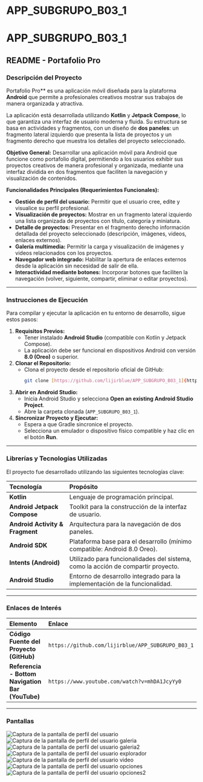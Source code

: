 ﻿# APP_SUBGRUPO_B03_1

# APP_SUBGRUPO_B03_1

## README - Portafolio Pro

### Descripción del Proyecto

  Portafolio Pro** es una aplicación móvil diseñada para la plataforma **Android** que permite a profesionales creativos mostrar sus trabajos de manera organizada y atractiva.

La aplicación está desarrollada utilizando **Kotlin** y **Jetpack Compose**, lo que garantiza una interfaz de usuario moderna y fluida. Su estructura se basa en actividades y fragmentos, con un diseño de **dos paneles**: un fragmento lateral izquierdo que presenta la lista de proyectos y un fragmento derecho que muestra los detalles del proyecto seleccionado.

**Objetivo General:** Desarrollar una aplicación móvil para Android que funcione como portafolio digital, permitiendo a los usuarios exhibir sus proyectos creativos de manera profesional y organizada, mediante una interfaz dividida en dos fragmentos que faciliten la navegación y visualización de contenidos.

**Funcionalidades Principales (Requerimientos Funcionales):**
* **Gestión de perfil del usuario:** Permitir que el usuario cree, edite y visualice su perfil profesional.
* **Visualización de proyectos:** Mostrar en un fragmento lateral izquierdo una lista organizada de proyectos con título, categoría y miniatura.
* **Detalle de proyectos:** Presentar en el fragmento derecho información detallada del proyecto seleccionado (descripción, imágenes, videos, enlaces externos).
* **Galería multimedia:** Permitir la carga y visualización de imágenes y videos relacionados con los proyectos.
* **Navegador web integrado:** Habilitar la apertura de enlaces externos desde la aplicación sin necesidad de salir de ella.
* **Interactividad mediante botones:** Incorporar botones que faciliten la navegación (volver, siguiente, compartir, eliminar o editar proyectos).

---

### Instrucciones de Ejecución

Para compilar y ejecutar la aplicación en tu entorno de desarrollo, sigue estos pasos:

1.  **Requisitos Previos:**
    * Tener instalado **Android Studio** (compatible con Kotlin y Jetpack Compose).
    * La aplicación debe ser funcional en dispositivos Android con versión **8.0 (Oreo)** o superior.
2.  **Clonar el Repositorio:**
    * Clona el proyecto desde el repositorio oficial de GitHub:
        ```bash
        git clone [https://github.com/lijirblue/APP_SUBGRUPO_B03_1](https://github.com/lijirblue/APP_SUBGRUPO_B03_1)
        ```
3.  **Abrir en Android Studio:**
    * Inicia Android Studio y selecciona **Open an existing Android Studio Project**.
    * Abre la carpeta clonada (`APP_SUBGRUPO_B03_1`).
4.  **Sincronizar Proyecto y Ejecutar:**
    * Espera a que Gradle sincronice el proyecto.
    * Selecciona un emulador o dispositivo físico compatible y haz clic en el botón **Run**.

---

### Librerías y Tecnologías Utilizadas

El proyecto fue desarrollado utilizando las siguientes tecnologías clave:

| Tecnología | Propósito |
| :--- | :--- |
| **Kotlin** | Lenguaje de programación principal. |
| **Android Jetpack Compose** | Toolkit para la construcción de la interfaz de usuario. |
| **Android Activity & Fragment** | Arquitectura para la navegación de dos paneles. |
| **Android SDK** | Plataforma base para el desarrollo (mínimo compatible: Android 8.0 Oreo). |
| **Intents (Android)** | Utilizado para funcionalidades del sistema, como la acción de compartir proyecto. |
| **Android Studio** | Entorno de desarrollo integrado para la implementación de la funcionalidad. |

---

### Enlaces de Interés

| Elemento | Enlace |
| :--- | :--- |
| **Código Fuente del Proyecto (GitHub)** | `https://github.com/lijirblue/APP_SUBGRUPO_B03_1` |
| **Referencia - Bottom Navigation Bar (YouTube)** | `https://www.youtube.com/watch?v=mhDA1JcyYy0` |

---

### Pantallas
![Captura de la pantalla de perfil del usuario ](images/perfil.png)
![Captura de la pantalla de perfil del usuario galeria](images/perfil.png)
![Captura de la pantalla de perfil del usuario galeria2](images/perfil.png)
![Captura de la pantalla de perfil del usuario explorador](images/perfil.png)
![Captura de la pantalla de perfil del usuario video](images/perfil.png)
![Captura de la pantalla de perfil del usuario opciones](images/perfil.png)
![Captura de la pantalla de perfil del usuario opciones2](images/perfil.png)

